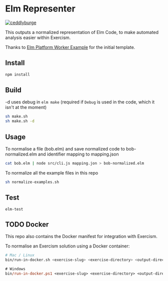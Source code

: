 # Elm Representer

[![ceddlyburge](https://circleci.com/gh/ceddlyburge/elm-representer.svg?style=svg)](https://circleci.com/gh/ceddlyburge/elm-representer)

This outputs a normalized representation of Elm Code, to make automated analysis easier within Exercism.

Thanks to [Elm Platform Worker Example](https://github.com/jxxcarlson/elm-platform-worker-example) for the initial template.

## Install

```bash
npm install
```

## Build

-d uses debug in `elm make` (required if `Debug` is used in the code, which it isn't at the moment)

```bash
sh make.sh
sh make.sh -d
```

## Usage

To normalise a file (bob.elm) and save normalized code to bob-normalized.elm and identifier mapping to mapping.json

```bash
cat bob.elm | node src/cli.js mapping.jon > bob-normalized.elm
```

To normalize all the example files in this repo

```bash
sh normalize-examples.sh
```

## Test

```
elm-test
```

## TODO Docker 

This repo also contains the Docker manifest for integration with Exercism.

To normalise an Exercism solution using a Docker container:

```sh
# Mac / Linux
bin/run-in-docker.sh <exercise-slug> <exercise-directory> <output-directory>
```

```ps
# Windows
bin/run-in-docker.ps1 <exercise-slug> <exercise-directory> <output-directory>
```
